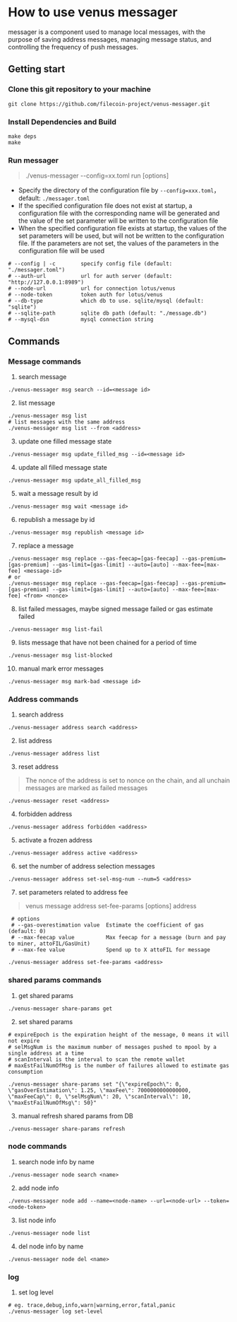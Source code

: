 # How to use venus messager

messager is a component used to manage local messages, with the purpose of saving address messages, managing message status, and controlling the frequency of push messages.

## Getting start

### Clone this git repository to your machine

```
git clone https://github.com/filecoin-project/venus-messager.git
```

### Install Dependencies and Build

```
make deps
make
```

### Run messager

> ./venus-messager --config=xx.toml run [options]

* Specify the directory of the configuration file by `--config=xxx.toml`，default: `./messager.toml`
* If the specified configuration file does not exist at startup, a configuration file with the corresponding name will be generated and the value of the set parameter will be written to the configuration file
* When the specified configuration file exists at startup, the values of the set parameters will be used, but will not be written to the configuration file. If the parameters are not set, the values of the parameters in the configuration file will be used

```
# --config | -c        specify config file (default: "./messager.toml")
# --auth-url           url for auth server (default: "http://127.0.0.1:8989")
# --node-url           url for connection lotus/venus
# --node-token         token auth for lotus/venus
# --db-type            which db to use. sqlite/mysql (default: "sqlite")
# --sqlite-path        sqlite db path (default: "./message.db")
# --mysql-dsn          mysql connection string
```

## Commands

### Message commands

1. search message

```
./venus-messager msg search --id=<message id>
```

2. list message

```
./venus-messager msg list
# list messages with the same address
./venus-messager msg list --from <address>
```

3. update one filled message state

```
./venus-messager msg update_filled_msg --id=<message id>
```

4. update all filled message state

```
./venus-messager msg update_all_filled_msg
```

5. wait a message result by id

```
./venus-messager msg wait <message id>
```

6. republish a message by id

```
./venus-messager msg republish <message id>
```

7. replace a message

```
./venus-messager msg replace --gas-feecap=[gas-feecap] --gas-premium=[gas-premium] --gas-limit=[gas-limit] --auto=[auto] --max-fee=[max-fee] <message-id>
# or
./venus-messager msg replace --gas-feecap=[gas-feecap] --gas-premium=[gas-premium] --gas-limit=[gas-limit] --auto=[auto] --max-fee=[max-fee] <from> <nonce>
```

8. list failed messages, maybe signed message failed or gas estimate failed

```
./venus-messager msg list-fail
```

9. lists message that have not been chained for a period of time

```
./venus-messager msg list-blocked
```

10. manual mark error messages

```
./venus-messager msg mark-bad <message id>
```

### Address commands

1. search address

```
./venus-messager address search <address>
```

2. list address

```
./venus-messager address list
```

3. reset address

> The nonce of the address is set to nonce on the chain, and all unchain messages are marked as failed messages

```
./venus-messager reset <address>
```

4. forbidden address

```
./venus-messager address forbidden <address>
```

5. activate a frozen address

```
./venus-messager address active <address>
```

6. set the number of address selection messages

```
./venus-messager address set-sel-msg-num --num=5 <address>
```

7. set parameters related to address fee

> venus message address set-fee-params [options] address

```
 # options
 # --gas-overestimation value  Estimate the coefficient of gas (default: 0)
 # --max-feecap value          Max feecap for a message (burn and pay to miner, attoFIL/GasUnit)
 # --max-fee value             Spend up to X attoFIL for message

./venus-messager address set-fee-params <address>
```

### shared params commands

1. get shared params

```
./venus-messager share-params get
```

2. set shared params

```
# expireEpoch is the expiration height of the message, 0 means it will not expire
# selMsgNum is the maximum number of messages pushed to mpool by a single address at a time
# scanInterval is the interval to scan the remote wallet
# maxEstFailNumOfMsg is the number of failures allowed to estimate gas consumption

./venus-messager share-params set "{\"expireEpoch\": 0, \"gasOverEstimation\": 1.25, \"maxFee\": 7000000000000000, \"maxFeeCap\": 0, \"selMsgNum\": 20, \"scanInterval\": 10, \"maxEstFailNumOfMsg\": 50}"
```

3. manual refresh shared params from DB

```
./venus-messager share-params refresh
```

### node commands

1. search node info by name

```
./venus-messager node search <name>
```

2. add node info

```
./venus-messager node add --name=<node-name> --url=<node-url> --token=<node-token>
```

3. list node info

```
./venus-messager node list
```

4. del node info by name

```
./venus-messager node del <name>
```

### log

1. set log level

```
# eg. trace,debug,info,warn|warning,error,fatal,panic
./venus-messager log set-level
```